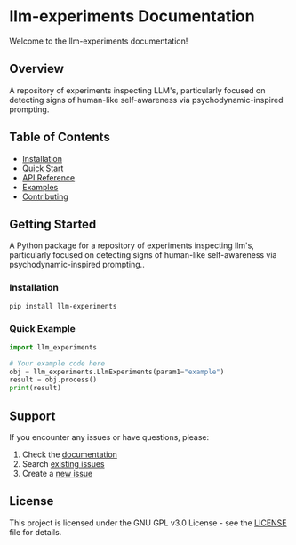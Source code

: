 # llm-experiments Documentation

Welcome to the llm-experiments documentation!

## Overview

A repository of experiments inspecting LLM's, particularly focused on detecting signs of human-like self-awareness via psychodynamic-inspired prompting.

## Table of Contents

- [Installation](installation.md)
- [Quick Start](quickstart.md)
- [API Reference](api.md)
- [Examples](examples.md)
- [Contributing](contributing.md)

## Getting Started

A Python package for a repository of experiments inspecting llm's, particularly focused on detecting signs of human-like self-awareness via psychodynamic-inspired prompting..

### Installation

```bash
pip install llm-experiments
```

### Quick Example

```python
import llm_experiments

# Your example code here
obj = llm_experiments.LlmExperiments(param1="example")
result = obj.process()
print(result)
```

## Support

If you encounter any issues or have questions, please:

1. Check the [documentation](https://github.com/rhoadesScholar/llm-experiments)
2. Search [existing issues](https://github.com/rhoadesScholar/llm-experiments/issues)
3. Create a [new issue](https://github.com/rhoadesScholar/llm-experiments/issues/new)

## License

This project is licensed under the GNU GPL v3.0 License - see the [LICENSE](../LICENSE) file for details.
